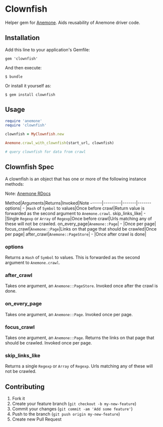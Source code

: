 # Clownfish

Helper gem for [Anemone](http://anemone.rubyforge.org/). Aids reusability of Anemone driver code.

## Installation

Add this line to your application's Gemfile:

    gem 'clownfish'

And then execute:

    $ bundle

Or install it yourself as:

    $ gem install clownfish

## Usage

```ruby
require 'anemone'
require 'clownfish'

clownfish = MyClownfish.new

Anemone.crawl_with_clownfish(start_url, clownfish)

# query clownfish for data from crawl
```

## Clownfish Spec

A clownfish is an object that has one or more of the following instance methods:

Note: [Anemone RDocs](http://anemone.rubyforge.org/doc/index.html)

Method|Arguments|Returns|Invoked|Note
------|---------|-------|-------
options| - |`Hash` of `Symbol` to values|Once before crawl|Return value is forwarded as the second argument to `Anemone.crawl`.
skip_links_like| - |Single `Regexp` or `Array` of `Regexp`|Once before crawl|Urls matching any of these will not be crawled.
on_every_page|`Anemone::Page`| - |Once per page|
focus_crawl|`Anemone::Page`|Links on that page that should be crawled|Once per page|
after_crawl|`Anemone::PageStore`| - |Once after crawl is done|

### options

Returns a `Hash` of `Symbol` to values. This is forwarded as the second argument to `Anemone.crawl`.

### after_crawl

Takes one argument, an `Anemone::PageStore`. Invoked once after the crawl is done.

### on_every_page

Takes one argument, an `Anemone::Page`. Invoked once per page.

### focus_crawl

Takes one argument, an `Anemone::Page`. Returns the links on that page that should be crawled. Invoked once per page.

### skip_links_like

Returns a single `Regexp` or `Array` of `Regexp`. Urls matching any of these will not be crawled.

## Contributing

1. Fork it
2. Create your feature branch (`git checkout -b my-new-feature`)
3. Commit your changes (`git commit -am 'Add some feature'`)
4. Push to the branch (`git push origin my-new-feature`)
5. Create new Pull Request
